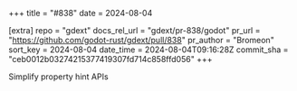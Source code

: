 +++
title = "#838"
date = 2024-08-04

[extra]
repo = "gdext"
docs_rel_url = "gdext/pr-838/godot"
pr_url = "https://github.com/godot-rust/gdext/pull/838"
pr_author = "Bromeon"
sort_key = 2024-08-04
date_time = 2024-08-04T09:16:28Z
commit_sha = "ceb0012b03274215377419307fd714c858ffd056"
+++

Simplify property hint APIs
